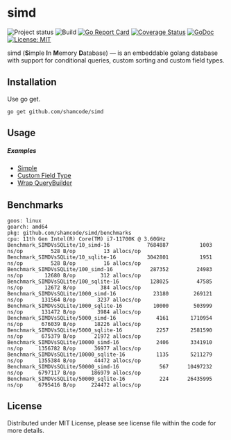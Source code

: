 simd
=================
![Project status](https://img.shields.io/badge/version-0.1.2-green.svg)
![Build](https://github.com/shamcode/simd/actions/workflows/workflow.yml/badge.svg)
[![Go Report Card](https://goreportcard.com/badge/github.com/shamcode/simd)](https://goreportcard.com/report/github.com/shamcode/simd)
[![Coverage Status](https://coveralls.io/repos/github/shamcode/simd/badge.svg?branch=master)](https://coveralls.io/github/shamcode/simd?branch=master)
[![GoDoc](https://godoc.org/github.com/shamcode/simd?status.svg)](https://pkg.go.dev/github.com/shamcode/simd)
[![License: MIT](https://img.shields.io/badge/License-MIT-yellow.svg)](https://opensource.org/licenses/MIT)

simd (**S**imple **I**n **M**emory **D**atabase) &mdash; is an embeddable golang database with support for conditional queries, custom sorting and custom field types.


Installation
------------
 
Use go get.

    go get github.com/shamcode/simd

Usage
------

##### Examples

- [Simple](https://github.com/shamcode/simd/blob/master/examples/common/main.go)
- [Custom Field Type](https://github.com/shamcode/simd/blob/master/examples/custom-field-time)
- [Wrap QueryBuilder](https://github.com/shamcode/simd/blob/master/examples/wrap-query-builder)


Benchmarks
------
```text
goos: linux
goarch: amd64
pkg: github.com/shamcode/simd/benchmarks
cpu: 11th Gen Intel(R) Core(TM) i7-11700K @ 3.60GHz
Benchmark_SIMDVsSQLite/10_simd-16         	 7684887	      1003 ns/op	     528 B/op	      13 allocs/op
Benchmark_SIMDVsSQLite/10_sqlite-16       	 3042801	      1951 ns/op	     528 B/op	      16 allocs/op
Benchmark_SIMDVsSQLite/100_simd-16        	  287352	     24983 ns/op	   12680 B/op	     312 allocs/op
Benchmark_SIMDVsSQLite/100_sqlite-16      	  128025	     47585 ns/op	   12672 B/op	     384 allocs/op
Benchmark_SIMDVsSQLite/1000_simd-16       	   23180	    269121 ns/op	  131564 B/op	    3237 allocs/op
Benchmark_SIMDVsSQLite/1000_sqlite-16     	   10000	    503999 ns/op	  131472 B/op	    3984 allocs/op
Benchmark_SIMDVsSQLite/5000_simd-16       	    4161	   1710954 ns/op	  676039 B/op	   18226 allocs/op
Benchmark_SIMDVsSQLite/5000_sqlite-16     	    2257	   2581590 ns/op	  675379 B/op	   21972 allocs/op
Benchmark_SIMDVsSQLite/10000_simd-16      	    2406	   3341910 ns/op	 1356782 B/op	   36977 allocs/op
Benchmark_SIMDVsSQLite/10000_sqlite-16    	    1135	   5211279 ns/op	 1355384 B/op	   44472 allocs/op
Benchmark_SIMDVsSQLite/50000_simd-16      	     567	  10497232 ns/op	 6797117 B/op	  186979 allocs/op
Benchmark_SIMDVsSQLite/50000_sqlite-16    	     224	  26435995 ns/op	 6795416 B/op	  224472 allocs/op

```

License
-------
Distributed under MIT License, please see license file within the code for more details.
